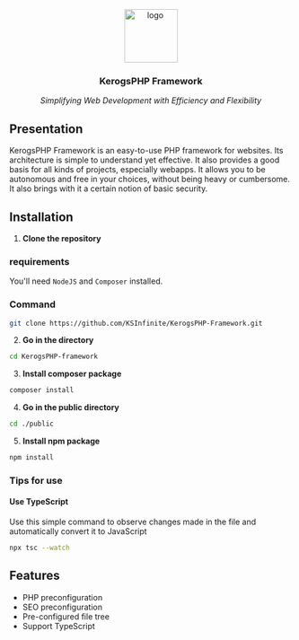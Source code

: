<div align="center">
    <img alt="logo" src=".ksinf/logo_ctr_full.png" height="95">
    <h3>KerogsPHP Framework</h3>
    <p><em>Simplifying Web Development with Efficiency and Flexibility</em></p>
</div>

## Presentation
KerogsPHP Framework is an easy-to-use PHP framework for websites. Its architecture is simple to understand yet effective. It also provides a good basis for all kinds of projects, especially webapps. It allows you to be autonomous and free in your choices, without being heavy or cumbersome. It also brings with it a certain notion of basic security.

## Installation
1. **Clone the repository**

### requirements
You'll need ``NodeJS`` and ``Composer`` installed.

### Command

```sh
git clone https://github.com/KSInfinite/KerogsPHP-Framework.git
```

2. **Go in the directory**
```sh
cd KerogsPHP-framework
```

3. **Install composer package**
```sh
composer install
```

4. **Go in the public directory**
```sh
cd ./public
```

5. **Install npm package**
```sh
npm install
```

### Tips for use
#### Use TypeScript
Use this simple command to observe changes made in the file and automatically convert it to JavaScript
```sh
npx tsc --watch
```


## Features
- PHP preconfiguration
- SEO preconfiguration
- Pre-configured file tree
- Support TypeScript